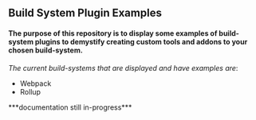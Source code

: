 ## Build System Plugin Examples

#### The purpose of this repository is to display some examples of build-system plugins to demystify creating custom tools and addons to your chosen build-system.

*The current build-systems that are displayed and have examples are*:
- Webpack
- Rollup


\*\*\*documentation still in-progress\*\*\*
